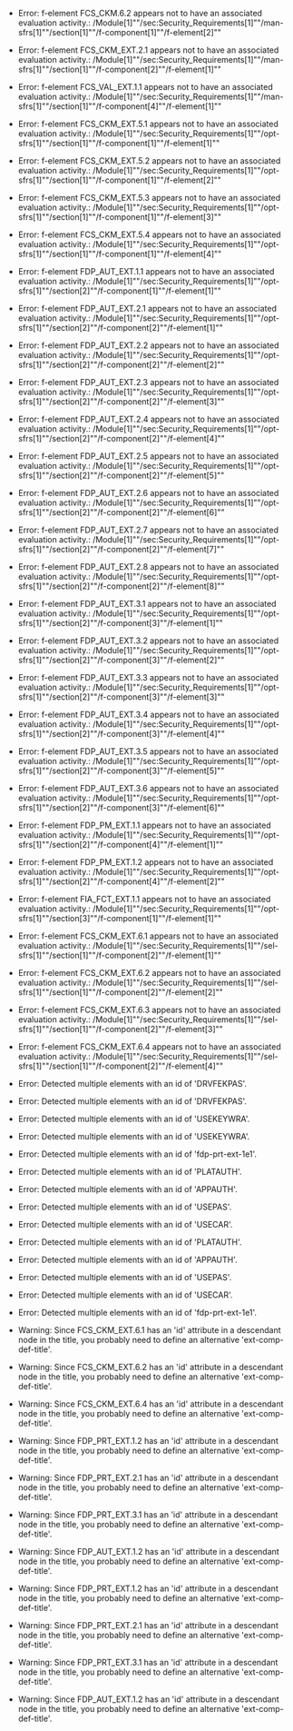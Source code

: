 * Error: f-element FCS_CKM.6.2  appears not to have an associated evaluation activity.:
        /Module[1]""/sec:Security_Requirements[1]""/man-sfrs[1]""/section[1]""/f-component[1]""/f-element[2]""
* Error: f-element FCS_CKM_EXT.2.1  appears not to have an associated evaluation activity.:
        /Module[1]""/sec:Security_Requirements[1]""/man-sfrs[1]""/section[1]""/f-component[2]""/f-element[1]""
* Error: f-element FCS_VAL_EXT.1.1  appears not to have an associated evaluation activity.:
        /Module[1]""/sec:Security_Requirements[1]""/man-sfrs[1]""/section[1]""/f-component[4]""/f-element[1]""
* Error: f-element FCS_CKM_EXT.5.1  appears not to have an associated evaluation activity.:
        /Module[1]""/sec:Security_Requirements[1]""/opt-sfrs[1]""/section[1]""/f-component[1]""/f-element[1]""
* Error: f-element FCS_CKM_EXT.5.2  appears not to have an associated evaluation activity.:
        /Module[1]""/sec:Security_Requirements[1]""/opt-sfrs[1]""/section[1]""/f-component[1]""/f-element[2]""
* Error: f-element FCS_CKM_EXT.5.3  appears not to have an associated evaluation activity.:
        /Module[1]""/sec:Security_Requirements[1]""/opt-sfrs[1]""/section[1]""/f-component[1]""/f-element[3]""
* Error: f-element FCS_CKM_EXT.5.4  appears not to have an associated evaluation activity.:
        /Module[1]""/sec:Security_Requirements[1]""/opt-sfrs[1]""/section[1]""/f-component[1]""/f-element[4]""
* Error: f-element FDP_AUT_EXT.1.1  appears not to have an associated evaluation activity.:
        /Module[1]""/sec:Security_Requirements[1]""/opt-sfrs[1]""/section[2]""/f-component[1]""/f-element[1]""
* Error: f-element FDP_AUT_EXT.2.1  appears not to have an associated evaluation activity.:
        /Module[1]""/sec:Security_Requirements[1]""/opt-sfrs[1]""/section[2]""/f-component[2]""/f-element[1]""
* Error: f-element FDP_AUT_EXT.2.2  appears not to have an associated evaluation activity.:
        /Module[1]""/sec:Security_Requirements[1]""/opt-sfrs[1]""/section[2]""/f-component[2]""/f-element[2]""
* Error: f-element FDP_AUT_EXT.2.3  appears not to have an associated evaluation activity.:
        /Module[1]""/sec:Security_Requirements[1]""/opt-sfrs[1]""/section[2]""/f-component[2]""/f-element[3]""
* Error: f-element FDP_AUT_EXT.2.4  appears not to have an associated evaluation activity.:
        /Module[1]""/sec:Security_Requirements[1]""/opt-sfrs[1]""/section[2]""/f-component[2]""/f-element[4]""
* Error: f-element FDP_AUT_EXT.2.5  appears not to have an associated evaluation activity.:
        /Module[1]""/sec:Security_Requirements[1]""/opt-sfrs[1]""/section[2]""/f-component[2]""/f-element[5]""
* Error: f-element FDP_AUT_EXT.2.6  appears not to have an associated evaluation activity.:
        /Module[1]""/sec:Security_Requirements[1]""/opt-sfrs[1]""/section[2]""/f-component[2]""/f-element[6]""
* Error: f-element FDP_AUT_EXT.2.7  appears not to have an associated evaluation activity.:
        /Module[1]""/sec:Security_Requirements[1]""/opt-sfrs[1]""/section[2]""/f-component[2]""/f-element[7]""
* Error: f-element FDP_AUT_EXT.2.8  appears not to have an associated evaluation activity.:
        /Module[1]""/sec:Security_Requirements[1]""/opt-sfrs[1]""/section[2]""/f-component[2]""/f-element[8]""
* Error: f-element FDP_AUT_EXT.3.1  appears not to have an associated evaluation activity.:
        /Module[1]""/sec:Security_Requirements[1]""/opt-sfrs[1]""/section[2]""/f-component[3]""/f-element[1]""
* Error: f-element FDP_AUT_EXT.3.2  appears not to have an associated evaluation activity.:
        /Module[1]""/sec:Security_Requirements[1]""/opt-sfrs[1]""/section[2]""/f-component[3]""/f-element[2]""
* Error: f-element FDP_AUT_EXT.3.3  appears not to have an associated evaluation activity.:
        /Module[1]""/sec:Security_Requirements[1]""/opt-sfrs[1]""/section[2]""/f-component[3]""/f-element[3]""
* Error: f-element FDP_AUT_EXT.3.4  appears not to have an associated evaluation activity.:
        /Module[1]""/sec:Security_Requirements[1]""/opt-sfrs[1]""/section[2]""/f-component[3]""/f-element[4]""
* Error: f-element FDP_AUT_EXT.3.5  appears not to have an associated evaluation activity.:
        /Module[1]""/sec:Security_Requirements[1]""/opt-sfrs[1]""/section[2]""/f-component[3]""/f-element[5]""
* Error: f-element FDP_AUT_EXT.3.6  appears not to have an associated evaluation activity.:
        /Module[1]""/sec:Security_Requirements[1]""/opt-sfrs[1]""/section[2]""/f-component[3]""/f-element[6]""
* Error: f-element FDP_PM_EXT.1.1  appears not to have an associated evaluation activity.:
        /Module[1]""/sec:Security_Requirements[1]""/opt-sfrs[1]""/section[2]""/f-component[4]""/f-element[1]""
* Error: f-element FDP_PM_EXT.1.2  appears not to have an associated evaluation activity.:
        /Module[1]""/sec:Security_Requirements[1]""/opt-sfrs[1]""/section[2]""/f-component[4]""/f-element[2]""
* Error: f-element FIA_FCT_EXT.1.1  appears not to have an associated evaluation activity.:
        /Module[1]""/sec:Security_Requirements[1]""/opt-sfrs[1]""/section[3]""/f-component[1]""/f-element[1]""
* Error: f-element FCS_CKM_EXT.6.1  appears not to have an associated evaluation activity.:
        /Module[1]""/sec:Security_Requirements[1]""/sel-sfrs[1]""/section[1]""/f-component[2]""/f-element[1]""
* Error: f-element FCS_CKM_EXT.6.2  appears not to have an associated evaluation activity.:
        /Module[1]""/sec:Security_Requirements[1]""/sel-sfrs[1]""/section[1]""/f-component[2]""/f-element[2]""
* Error: f-element FCS_CKM_EXT.6.3  appears not to have an associated evaluation activity.:
        /Module[1]""/sec:Security_Requirements[1]""/sel-sfrs[1]""/section[1]""/f-component[2]""/f-element[3]""
* Error: f-element FCS_CKM_EXT.6.4  appears not to have an associated evaluation activity.:
        /Module[1]""/sec:Security_Requirements[1]""/sel-sfrs[1]""/section[1]""/f-component[2]""/f-element[4]""
* Error: Detected multiple elements with an id of 'DRVFEKPAS'.
* Error: Detected multiple elements with an id of 'DRVFEKPAS'.
* Error: Detected multiple elements with an id of 'USEKEYWRA'.
* Error: Detected multiple elements with an id of 'USEKEYWRA'.
* Error: Detected multiple elements with an id of 'fdp-prt-ext-1e1'.
* Error: Detected multiple elements with an id of 'PLATAUTH'.
* Error: Detected multiple elements with an id of 'APPAUTH'.
* Error: Detected multiple elements with an id of 'USEPAS'.
* Error: Detected multiple elements with an id of 'USECAR'.
* Error: Detected multiple elements with an id of 'PLATAUTH'.
* Error: Detected multiple elements with an id of 'APPAUTH'.
* Error: Detected multiple elements with an id of 'USEPAS'.
* Error: Detected multiple elements with an id of 'USECAR'.
* Error: Detected multiple elements with an id of 'fdp-prt-ext-1e1'.
* Warning: Since FCS_CKM_EXT.6.1 has an 'id' attribute in a descendant node in the title, you probably need to define an alternative 'ext-comp-def-title'.
                       
* Warning: Since FCS_CKM_EXT.6.2 has an 'id' attribute in a descendant node in the title, you probably need to define an alternative 'ext-comp-def-title'.
                       
* Warning: Since FCS_CKM_EXT.6.4 has an 'id' attribute in a descendant node in the title, you probably need to define an alternative 'ext-comp-def-title'.
                       
* Warning: Since FDP_PRT_EXT.1.2 has an 'id' attribute in a descendant node in the title, you probably need to define an alternative 'ext-comp-def-title'.
                       
* Warning: Since FDP_PRT_EXT.2.1 has an 'id' attribute in a descendant node in the title, you probably need to define an alternative 'ext-comp-def-title'.
                       
* Warning: Since FDP_PRT_EXT.3.1 has an 'id' attribute in a descendant node in the title, you probably need to define an alternative 'ext-comp-def-title'.
                       
* Warning: Since FDP_AUT_EXT.1.2 has an 'id' attribute in a descendant node in the title, you probably need to define an alternative 'ext-comp-def-title'.
                       
* Warning: Since FDP_PRT_EXT.1.2 has an 'id' attribute in a descendant node in the title, you probably need to define an alternative 'ext-comp-def-title'.
                       
* Warning: Since FDP_PRT_EXT.2.1 has an 'id' attribute in a descendant node in the title, you probably need to define an alternative 'ext-comp-def-title'.
                       
* Warning: Since FDP_PRT_EXT.3.1 has an 'id' attribute in a descendant node in the title, you probably need to define an alternative 'ext-comp-def-title'.
                       
* Warning: Since FDP_AUT_EXT.1.2 has an 'id' attribute in a descendant node in the title, you probably need to define an alternative 'ext-comp-def-title'.
                       
